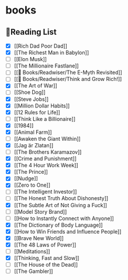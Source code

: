 # books
## 📘Reading List
- [x] [[Rich Dad Poor Dad]]
- [x] [[The Richest Man in Babylon]]
- [ ] [[Elon Musk]]
- [ ] [[The Millionaire Fastlane]]
- [ ] [[📕 Books/Readwiser/The E-Myth Revisited]]
- [ ] [[📕 Books/Readwiser/Think and Grow Rich!]]
- [x] [[The Art of War]]
- [ ] [[Shoe Dog]]
- [x] [[Steve Jobs]]
- [x] [[Million Dollar Habits]]
- [x] [[12 Rules for Life]]
- [ ] [[Think Like a Billionaire]]
- [x] [[1984]]
- [x] [[Animal Farm]]
- [ ] [[Awaken the Giant Within]]
- [x] [[Jag är Zlatan]]
- [ ] [[The Brothers Karamazov]]
- [x] [[Crime and Punishment]]
- [x] [[The 4 Hour Work Week]]
- [x] [[The Prince]]
- [x] [[Nudge]]
- [x] [[Zero to One]]
- [ ] [[The Intelligent Investor]]
- [ ] [[The Honest Truth About Dishonesty]]
- [x] [[The Subtle Art of Not Giving a Fuck]]
- [ ] [[Model Story Brand]]
- [ ] [[How to Instantly Connect with Anyone]]
- [x] [[The Dictionary of Body Language]]
- [x] [[How to Win Friends and Influence People]]
- [x] [[Brave New World]]
- [x] [[The 48 Laws of Power]]
- [ ] [[Meditations]]
- [x] [[Thinking, Fast and Slow]]
- [ ] [[The House of the Dead]]
- [ ] [[The Gambler]]